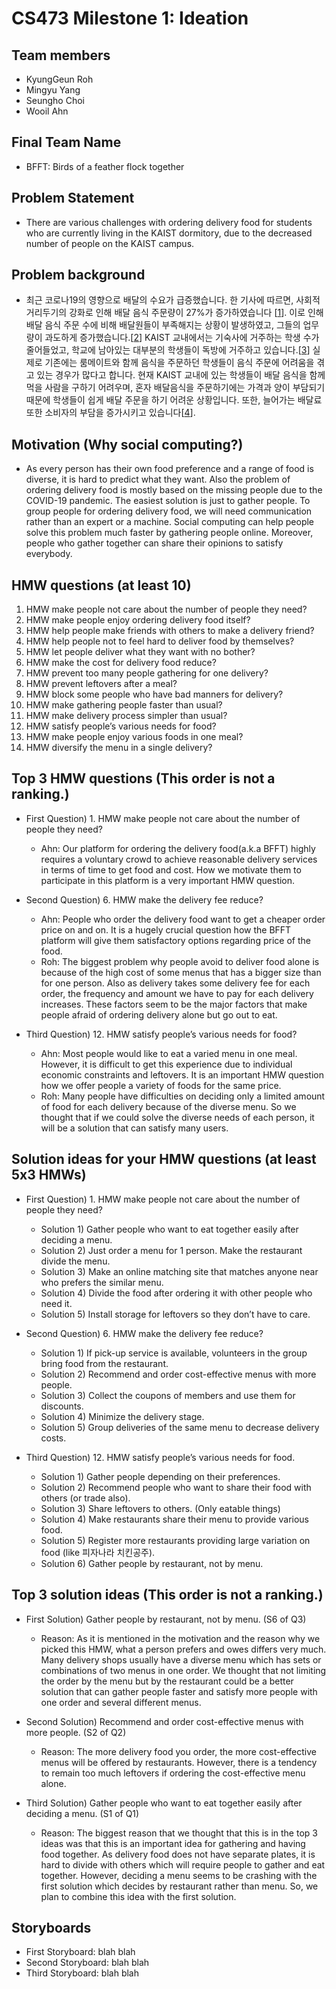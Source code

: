 # CS473 Milestone 1: Ideation

## Team members
- KyungGeun Roh
- Mingyu Yang
- Seungho Choi
- Wooil Ahn

## Final Team Name
- BFFT: Birds of a feather flock together

## Problem Statement
- There are various challenges with ordering delivery food for students who are currently living in the KAIST dormitory, due to the decreased number of people on the KAIST campus.

## Problem background
-  최근 코로나19의 영향으로 배달의 수요가 급증했습니다. 한 기사에 따르면, 사회적 거리두기의 강화로 인해 배달 음식 주문량이 27%가 증가하였습니다 [[1]]. 이로 인해 배달 음식 주문 수에 비해 배달원들이 부족해지는 상황이 발생하였고, 그들의 업무량이 과도하게 증가했습니다.[[2]] KAIST 교내에서는 기숙사에 거주하는 학생 수가 줄어들었고, 학교에 남아있는 대부분의 학생들이 독방에 거주하고 있습니다.[[3]] 실제로 기존에는 룸메이트와 함께 음식을 주문하던 학생들이 음식 주문에 어려움을 겪고 있는 경우가 많다고 합니다. 현재 KAIST 교내에 있는 학생들이 배달 음식을 함께 먹을 사람을 구하기 어려우며, 혼자 배달음식을 주문하기에는 가격과 양이 부담되기 때문에 학생들이 쉽게 배달 주문을 하기 어려운 상황입니다. 또한, 늘어가는 배달료 또한 소비자의 부담을 증가시키고 있습니다[[4]].

[1]: http://biz.newdaily.co.kr/site/data/html/2020/09/03/2020090300136.html/
[2]: http://www.knnews.co.kr/news/articleView.php?idxno=1333218
[3]: http://times.kaist.ac.kr/news/articleView.html?idxno=10294
[4]: https://www.jjan.kr/news/articleView.html?idxno=2023875

## Motivation (Why social computing?)
- As every person has their own food preference and a range of food is diverse, it is hard to predict what they want. Also the problem of ordering delivery food is mostly based on the missing people due to the COVID-19 pandemic. The easiest solution is just to gather people. To group people for ordering delivery food, we will need communication rather than an expert or a machine. Social computing can help people solve this problem much faster by gathering people online. Moreover, people who gather together can share their opinions to satisfy everybody.

## HMW questions (at least 10)
1.  HMW make people not care about the number of people they need?
2.  HMW make people enjoy ordering delivery food itself? 
3.  HMW help people make friends with others to make a delivery friend?
4.  HMW help people not to feel hard to deliver food by themselves?
5.  HMW let people deliver what they want with no bother? 
6.  HMW make the cost for delivery food reduce?
7.  HMW prevent too many people gathering for one delivery?
8.  HMW prevent leftovers after a meal?
9.  HMW block some people who have bad manners for delivery?
10. HMW make gathering people faster than usual?
11. HMW make delivery process simpler than usual?
12. HMW satisfy people’s various needs for food?
13. HMW make people enjoy various foods in one meal?
14. HMW diversify the menu in a single delivery?

## Top 3 HMW questions (This order is not a ranking.)
- First Question) 1. HMW make people not care about the number of people they need?
  - Ahn: Our platform for ordering the delivery food(a.k.a BFFT) highly requires a voluntary crowd to achieve reasonable delivery services in terms of time to get food and cost. How we motivate them to participate in this platform is a very important HMW question.
  
- Second Question) 6. HMW make the delivery fee reduce?
  - Ahn: People who order the delivery food want to get a cheaper order price on and on. It is a hugely crucial question how the BFFT platform will give them satisfactory options regarding price of the food.
  - Roh: The biggest problem why people avoid to deliver food alone is because of the high cost of some menus that has a bigger size than for one person. Also as delivery takes some delivery fee for each order, the frequency and amount we have to pay for each delivery increases. These factors seem to be the major factors that make people afraid of ordering delivery alone but go out to eat.
  
- Third Question) 12. HMW satisfy people’s various needs for food?
  - Ahn: Most people would like to eat a varied menu in one meal. However, it is difficult to get this experience due to individual economic constraints and leftovers. It is an important HMW question how we offer people a variety of foods for the same price.
  - Roh: Many people have difficulties on deciding only a limited amount of food for each delivery because of the diverse menu. So we thought that if we could solve the diverse needs of each person, it will be a solution that can satisfy many users.
  
## Solution ideas for your HMW questions (at least 5x3 HMWs)
- First Question) 1. HMW make people not care about the number of people they need?
  - Solution 1) Gather people who want to eat together easily after deciding a menu. 
  - Solution 2) Just order a menu for 1 person. Make the restaurant divide the menu.
  - Solution 3) Make an online matching site that matches anyone near who prefers the similar menu.
  - Solution 4) Divide the food after ordering it with other people who need it.
  - Solution 5) Install storage for leftovers so they don’t have to care.
  
- Second Question) 6. HMW make the delivery fee reduce?
  - Solution 1) If pick-up service is available, volunteers in the group bring food from the restaurant.
  - Solution 2) Recommend and order cost-effective menus with more people.
  - Solution 3) Collect the coupons of members and use them for discounts.  
  - Solution 4) Minimize the delivery stage.
  - Solution 5) Group deliveries of the same menu to decrease delivery costs.
  
- Third Question) 12. HMW satisfy people’s various needs for food.
  - Solution 1) Gather people depending on their preferences.
  - Solution 2) Recommend people who want to share their food with others (or trade also).
  - Solution 3) Share leftovers to others. (Only eatable things)
  - Solution 4) Make restaurants share their menu to provide various food.
  - Solution 5) Register more restaurants providing large variation on food (like 피자나라 치킨공주).
  - Solution 6) Gather people by restaurant, not by menu.
  
## Top 3 solution ideas (This order is not a ranking.)
- First Solution) Gather people by restaurant, not by menu. (S6 of Q3)
  - Reason: As it is mentioned in the motivation and the reason why we picked this HMW, what a person prefers and owes differs very much. Many delivery shops usually have a diverse menu which has sets or combinations of two menus in one order. We thought that not limiting the order by the menu but by the restaurant could be a better solution that can gather people faster and satisfy more people with one order and several different menus.
  
- Second Solution) Recommend and order cost-effective menus with more people. (S2 of Q2)
  - Reason: The more delivery food you order, the more cost-effective menus will be offered by restaurants. However, there is a tendency to remain too much leftovers if ordering the cost-effective menu alone.
  
- Third Solution) Gather people who want to eat together easily after deciding a menu. (S1 of Q1)
  - Reason: The biggest reason that we thought that this is in the top 3 ideas was that this is an important idea for gathering and having food together. As delivery food does not have separate plates, it is hard to divide with others which will require people to gather and eat together. However, deciding a menu seems to be crashing with the first solution which decides by restaurant rather than menu. So, we plan to combine this idea with the first solution.

## Storyboards
- First Storyboard: blah blah
- Second Storyboard: blah blah
- Third Storyboard: blah blah
